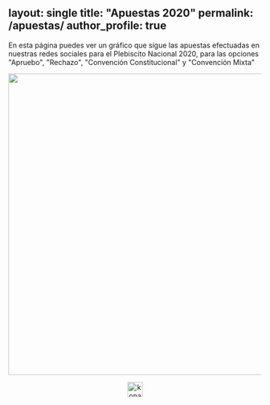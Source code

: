 layout: single
title: "Apuestas 2020"
permalink: /apuestas/
author_profile: true
---


En esta página puedes ver un gráfico que sigue las apuestas efectuadas en nuestras redes sociales para el Plebiscito Nacional 2020, para las opciones "Apruebo", "Rechazo", "Convención Constitucional" y "Convención Mixta"


<div align="center">
<img width="600" src="https://tresquintos.cl/images/apuestas2020-1.png" >
</div>



<!-- NES -->
<style>
.aligncenter {
    text-align: center;
}
</style>
<p class="aligncenter">
    <img src="/images/nes.png" width="30" height="30" alt="konami" />
</p>


<!-- Favicon -->
<link rel="apple-touch-icon" sizes="180x180" href="/apple-touch-icon.png">
<link rel="icon" type="image/png" sizes="32x32" href="/favicon-32x32.png">
<link rel="icon" type="image/png" sizes="16x16" href="/favicon-16x16.png">
<link rel="manifest" href="/site.webmanifest">
<link rel="mask-icon" href="/safari-pinned-tab.svg" color="#5bbad5">
<meta name="msapplication-TileColor" content="#b91d47">
<meta name="theme-color" content="#ffffff">
